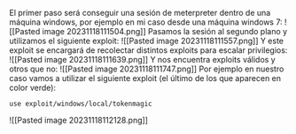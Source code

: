 El primer paso será conseguir una sesión de meterpreter dentro de una máquina windows, por ejemplo en mi caso desde una máquina windows 7:
![[Pasted image 20231118111504.png]]
Pasamos la sesión al segundo plano y utilizamos el siguiente exploit:
![[Pasted image 20231118111557.png]]
Y este exploit se encargará de recolectar distintos exploits para escalar privilegios:
![[Pasted image 20231118111639.png]]
Y nos encuentra exploits válidos y otros que no:
![[Pasted image 20231118111747.png]]
Por ejemplo en nuestro caso vamos a utilizar el siguiente exploit (el último de los que aparecen en color verde):
```
use exploit/windows/local/tokenmagic
```
![[Pasted image 20231118112128.png]]
